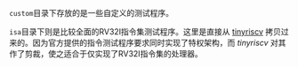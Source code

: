 `custom`目录下存放的是一些自定义的测试程序。

`isa`目录下则是比较全面的RV32I指令集测试程序。这里是直接从 [tinyriscv](https://github.com/liangkangnan/tinyriscv) 拷贝过来的。因为官方提供的指令测试程序要求同时实现了特权架构，而 _tinyriscv_ 对其作了剪裁，使之适合于仅实现了RV32I指令集的处理器。